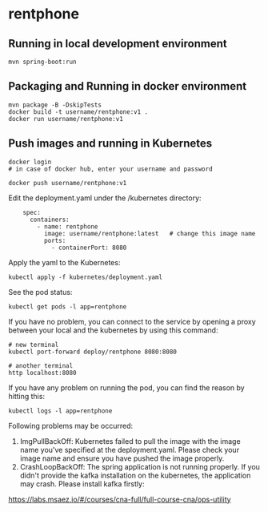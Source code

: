 # rentphone

## Running in local development environment

```
mvn spring-boot:run
```

## Packaging and Running in docker environment

```
mvn package -B -DskipTests
docker build -t username/rentphone:v1 .
docker run username/rentphone:v1
```

## Push images and running in Kubernetes

```
docker login 
# in case of docker hub, enter your username and password

docker push username/rentphone:v1
```

Edit the deployment.yaml under the /kubernetes directory:
```
    spec:
      containers:
        - name: rentphone
          image: username/rentphone:latest   # change this image name
          ports:
            - containerPort: 8080

```

Apply the yaml to the Kubernetes:
```
kubectl apply -f kubernetes/deployment.yaml
```

See the pod status:
```
kubectl get pods -l app=rentphone
```

If you have no problem, you can connect to the service by opening a proxy between your local and the kubernetes by using this command:
```
# new terminal
kubectl port-forward deploy/rentphone 8080:8080

# another terminal
http localhost:8080
```

If you have any problem on running the pod, you can find the reason by hitting this:
```
kubectl logs -l app=rentphone
```

Following problems may be occurred:

1. ImgPullBackOff:  Kubernetes failed to pull the image with the image name you've specified at the deployment.yaml. Please check your image name and ensure you have pushed the image properly.
1. CrashLoopBackOff: The spring application is not running properly. If you didn't provide the kafka installation on the kubernetes, the application may crash. Please install kafka firstly:

https://labs.msaez.io/#/courses/cna-full/full-course-cna/ops-utility

